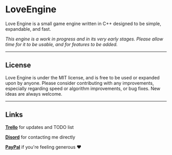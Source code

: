 # LoveEngine

Love Engine is a small game engine written in C++ designed to be simple, expandable, and fast.

*This engine is a work in progress and in its very early stages. Please allow time for it to be usable, and for features to be added.*

---

## License

Love Engine is under the MIT license, and is free to be used or expanded upon by anyone.
Please consider contributing with any improvements, especially regarding speed or algorithm improvements, or bug fixes.
New ideas are always welcome.

---

## Links

**[Trello](https://trello.com/b/K0QQLwM9/love-engine)** for updates and TODO list

**[Disord](https://discordapp.com/users/802206598042353714)** for contacting me directly

**[PayPal](https://paypal.me/averyaaaron)** if you're feeling generous ❤️
